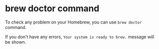 # brew doctor command

To check any problem on your Homebrew, you can use `brew doctor` command.

If you don't have any errors, `Your system is ready to brew.` message will be shown.

